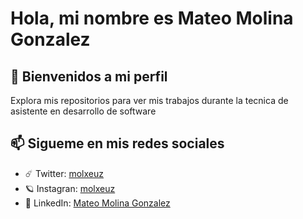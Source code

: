 # Hola, mi nombre es Mateo Molina Gonzalez

## 👋 Bienvenidos a mi perfil

Explora mis repositorios para ver mis trabajos durante la tecnica de asistente en desarrollo de software

## 📫 Sigueme en mis redes sociales

- ☄️ Twitter: [molxeuz](https://twitter.com/molxeuz)
- 🪐 Instagran: [molxeuz](https://www.instagram.com/molxeuz/)
- 🌌 LinkedIn: [Mateo Molina Gonzalez](www.linkedin.com/in/molxeuz)
